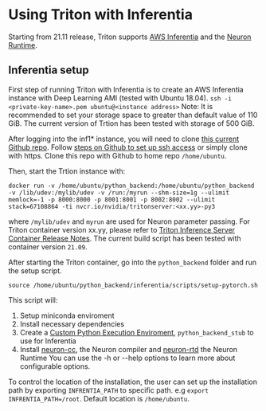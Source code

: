 <!--
# Copyright 2021, NVIDIA CORPORATION & AFFILIATES. All rights reserved.
#
# Redistribution and use in source and binary forms, with or without
# modification, are permitted provided that the following conditions
# are met:
#  * Redistributions of source code must retain the above copyright
#    notice, this list of conditions and the following disclaimer.
#  * Redistributions in binary form must reproduce the above copyright
#    notice, this list of conditions and the following disclaimer in the
#    documentation and/or other materials provided with the distribution.
#  * Neither the name of NVIDIA CORPORATION nor the names of its
#    contributors may be used to endorse or promote products derived
#    from this software without specific prior written permission.
#
# THIS SOFTWARE IS PROVIDED BY THE COPYRIGHT HOLDERS ``AS IS'' AND ANY
# EXPRESS OR IMPLIED WARRANTIES, INCLUDING, BUT NOT LIMITED TO, THE
# IMPLIED WARRANTIES OF MERCHANTABILITY AND FITNESS FOR A PARTICULAR
# PURPOSE ARE DISCLAIMED.  IN NO EVENT SHALL THE COPYRIGHT OWNER OR
# CONTRIBUTORS BE LIABLE FOR ANY DIRECT, INDIRECT, INCIDENTAL, SPECIAL,
# EXEMPLARY, OR CONSEQUENTIAL DAMAGES (INCLUDING, BUT NOT LIMITED TO,
# PROCUREMENT OF SUBSTITUTE GOODS OR SERVICES; LOSS OF USE, DATA, OR
# PROFITS; OR BUSINESS INTERRUPTION) HOWEVER CAUSED AND ON ANY THEORY
# OF LIABILITY, WHETHER IN CONTRACT, STRICT LIABILITY, OR TORT
# (INCLUDING NEGLIGENCE OR OTHERWISE) ARISING IN ANY WAY OUT OF THE USE
# OF THIS SOFTWARE, EVEN IF ADVISED OF THE POSSIBILITY OF SUCH DAMAGE.
-->

# Using Triton with Inferentia

Starting from 21.11 release, Triton supports [AWS Inferentia](https://aws.amazon.com/machine-learning/inferentia/) and the [Neuron Runtime](https://awsdocs-neuron.readthedocs-hosted.com/en/latest/neuron-intro/get-started.html).

## Inferentia setup

First step of running Triton with Inferentia is to create an AWS Inferentia instance with Deep Learning AMI (tested with Ubuntu 18.04).
`ssh -i <private-key-name>.pem ubuntu@<instance address>`
Note: It is recommended to set your storage space to greater than default value of 110 GiB. The current version of Trtion has been tested
with storage of 500 GiB.

After logging into the inf1* instance, you will need to clone [this current Github repo](https://github.com/triton-inference-server/python_backend). Follow [steps on Github to set up ssh access](https://docs.github.com/en/authentication/connecting-to-github-with-ssh) or simply clone with https.
Clone this repo with Github to home repo `/home/ubuntu`.

Then, start the Trtion instance with:
``` 
docker run -v /home/ubuntu/python_backend:/home/ubuntu/python_backend -v /lib/udev:/mylib/udev -v /run:/myrun --shm-size=1g --ulimit memlock=-1 -p 8000:8000 -p 8001:8001 -p 8002:8002 --ulimit stack=67108864 -ti nvcr.io/nvidia/tritonserver:<xx.yy>-py3
```

where `/mylib/udev` and `myrun` are used for Neuron parameter passing. For Triton container version xx.yy, please refer to [Triton Inference Server Container Release Notes](https://docs.nvidia.com/deeplearning/triton-inference-server/release-notes/index.html). The current build script has been tested with container version `21.09`. 

After starting the Triton container, go into the `python_backend` folder and run the setup script.
```
source /home/ubuntu/python_backend/inferentia/scripts/setup-pytorch.sh
```
This script will:
1. Setup miniconda enviroment
2. Install necessary dependencies
3. Create a [Custom Python Execution Enviroment](https://github.com/triton-inference-server/python_backend#using-custom-python-execution-environments), `python_backend_stub` to use for Inferentia
4. Install [neuron-cc](https://awsdocs-neuron.readthedocs-hosted.com/en/latest/neuron-guide/neuron-cc/index.html), the Neuron compiler and [neuron-rtd](https://awsdocs-neuron.readthedocs-hosted.com/en/latest/neuron-guide/neuron-runtime/overview.html) the Neuron Runtime
You can use the -h or --help options to learn more about configurable options.

To control the location of the installation, the user can set up the installation path by exporting `INFRENTIA_PATH` to specific path. e.g `export INFRENTIA_PATH=/root`. Default location is `/home/ubuntu`.
